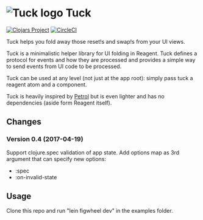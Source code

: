 # ![Tuck logo](https://github.com/tatut/tuck/blob/master/tucklogo.png?raw=true) Tuck

[![Clojars Project](https://img.shields.io/clojars/v/webjure/tuck.svg)](https://clojars.org/webjure/tuck)
[![CircleCI](https://circleci.com/gh/tatut/tuck.svg?style=svg)](https://circleci.com/gh/tatut/tuck)

Tuck helps you fold away those reset!s and swap!s from your UI views.

Tuck is a minimalistic helper library for UI folding in Reagent.
Tuck defines a protocol for events and how they are processed and provides a simple way to send events from UI code to be processed.

Tuck can be used at any level (not just at the app root): simply pass tuck a reagent atom and a component.

Tuck is heavily inspired by [Petrol](https://github.com/krisajenkins/petrol) but is even lighter and has no dependencies (aside form Reagent itself).

## Changes

### Version 0.4 (2017-04-19)

Support clojure.spec validation of app state.
Add options map as 3rd argument that can specify new options:

* :spec
* :on-invalid-state


## Usage

Clone this repo and run "lein figwheel dev" in the examples folder.
